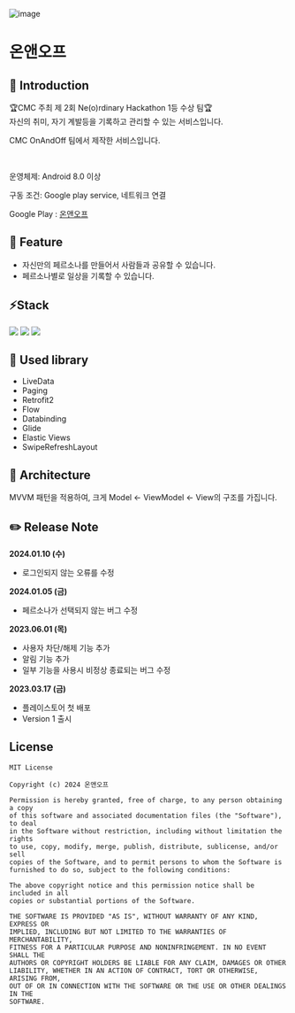 ![image](https://github.com/CMC-Hackathon-Team1/OnAndOff-Android/assets/60818655/7c68cf2a-ed49-428f-9e33-b117796b2969)

# 온앤오프

## 🚥 Introduction

🏆CMC 주최 제 2회 Ne(o)rdinary Hackathon 1등 수상 팀🏆<br>
자신의 취미, 자기 계발등을 기록하고 관리할 수 있는 서비스입니다.

CMC OnAndOff 팀에서 제작한 서비스입니다.

<br>

운영체제: Android 8.0 이상

구동 조건: Google play service, 네트워크 연결

Google Play : <a href="https://play.google.com/store/apps/details?id=com.onandoff.onandoff_android">온앤오프</a>

## 📱 Feature ##
- 자신만의 페르소나를 만들어서 사람들과 공유할 수 있습니다.
- 페르소나별로 일상을 기록할 수 있습니다.

## ⚡Stack
<img src="https://img.shields.io/badge/Android-3DDC84?style=for-the-badge&logo=Android&logoColor=white"> <img src="https://img.shields.io/badge/Kotlin-7F52FF?style=for-the-badge&logo=Kotlin&logoColor=white"> <img src="https://img.shields.io/badge/Gradle-02303A?style=for-the-badge&logo=Gradle&logoColor=white">

## 📕 Used library
* LiveData
* Paging
* Retrofit2
* Flow
* Databinding
* Glide
* Elastic Views
* SwipeRefreshLayout

## 🐾 Architecture
MVVM 패턴을 적용하여, 크게 Model <- ViewModel <- View의 구조를 가집니다.

## ✏️ Release Note

**2024.01.10 (수)**
- 로그인되지 않는 오류를 수정

**2024.01.05 (금)**
- 페르소나가 선택되지 않는 버그 수정

**2023.06.01 (목)**
- 사용자 차단/해제 기능 추가
- 알림 기능 추가
- 일부 기능을 사용시 비정상 종료되는 버그 수정

**2023.03.17 (금)**
- 플레이스토어 첫 배포
- Version 1 출시

## License
```
MIT License

Copyright (c) 2024 온앤오프

Permission is hereby granted, free of charge, to any person obtaining a copy
of this software and associated documentation files (the "Software"), to deal
in the Software without restriction, including without limitation the rights
to use, copy, modify, merge, publish, distribute, sublicense, and/or sell
copies of the Software, and to permit persons to whom the Software is
furnished to do so, subject to the following conditions:

The above copyright notice and this permission notice shall be included in all
copies or substantial portions of the Software.

THE SOFTWARE IS PROVIDED "AS IS", WITHOUT WARRANTY OF ANY KIND, EXPRESS OR
IMPLIED, INCLUDING BUT NOT LIMITED TO THE WARRANTIES OF MERCHANTABILITY,
FITNESS FOR A PARTICULAR PURPOSE AND NONINFRINGEMENT. IN NO EVENT SHALL THE
AUTHORS OR COPYRIGHT HOLDERS BE LIABLE FOR ANY CLAIM, DAMAGES OR OTHER
LIABILITY, WHETHER IN AN ACTION OF CONTRACT, TORT OR OTHERWISE, ARISING FROM,
OUT OF OR IN CONNECTION WITH THE SOFTWARE OR THE USE OR OTHER DEALINGS IN THE
SOFTWARE.
```
